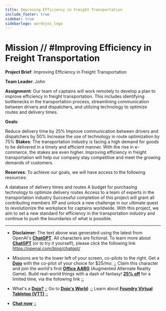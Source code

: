 ```yaml
---
title: Improving Efficiency in Freight Transportation
include_footer: true
sidebar: true
sidebarlogo: wordojos_logo
---
```

# Mission // #Improving Efficiency in Freight Transportation

**Project Brief**: Improving Efficiency in Freight Transportation

**Team Leader**: John

**Assignment**:
Our team of captains will work remotely to develop a plan to improve efficiency in freight transportation. This includes identifying bottlenecks in the transportation process, streamlining communication between drivers and dispatchers, and utilizing technology to optimize routes and delivery times.

**Goals**:

Reduce delivery time by 25%
Improve communication between drivers and dispatchers by 50%
Increase the use of technology in route optimization by 75%
**Stakes**:
The transportation industry is facing a high demand for goods to be delivered in a timely and efficient manner. With the rise in e-commerce, the stakes are even higher. Improving efficiency in freight transportation will help our company stay competitive and meet the growing demands of customers.

**Reserves**:
To achieve our goals, we will have access to the following resources:

A database of delivery times and routes
A budget for purchasing technology to optimize delivery routes
Access to a team of experts in the transportation industry
Successful completion of this project will grant all contributing members XP and unlock a new challenge in our ultimate quest to revolutionize the workplace for captains worldwide. With this project, we aim to set a new standard for efficiency in the transportation industry and continue to push the boundaries of what is possible.

---

* **Disclaimer**: The text above was generated using the latest from OpenAI's [**ChatGPT**](https://openai.com/blog/chatgpt/).  All characters are fictional.  To learn more about [**ChatGPT**](https://openai.com/blog/chatgpt/) (or to try it yourself), please click the following link https://openai.com/blog/chatgpt/

* Missions are to the lower left of your screen, co-pilots to the right. Get a [**Dojo**](https://workmates.live/marketplace) with the co-pilot of your choice for $25/mo: [::](https://workmates.live/marketplace)  Claim this character and join the world's first [**Office AARG**](https://dojos.world) (Augmented Alternate Reality Game). Build real-world things with a dash of fantasy! [**25% off**](https://blog.workmates.live/deal-on-a-dojo) for a limited time, via the following link [::](https://blog.workmates.live/deal-on-a-dojo) 

* What's a [**Dojo?**](https://workdojos.com) [::](https://workdojos.com)  Go to [**Dojo's World**](https://dojos.world): [::](https://dojos.world)  Learn about [**Foundry Virtual Tabletop (VTT)**](https://foundryvtt.com) [::](https://foundryvtt.com/)

* [**Chat now**](https://chat.workmates.live/channel/support) [::](https://chat.workmates.live/channel/support)